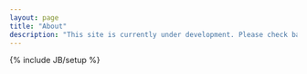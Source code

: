 ```yaml
---
layout: page
title: "About"
description: "This site is currently under development. Please check back soon, and have a wonderful day."
---
```

{% include JB/setup %}
